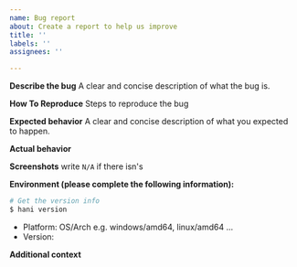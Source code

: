 ```yaml
---
name: Bug report
about: Create a report to help us improve
title: ''
labels: ''
assignees: ''

---
```


**Describe the bug**
A clear and concise description of what the bug is.

**How To Reproduce**
Steps to reproduce the bug

**Expected behavior**
A clear and concise description of what you expected to happen.

**Actual behavior**

**Screenshots**
write `N/A` if there isn's

**Environment (please complete the following information):**
```sh
# Get the version info
$ hani version
```
 - Platform: OS/Arch e.g. windows/amd64, linux/amd64 ...
 - Version:

**Additional context**
<!-- Add any other context about the problem here. -->
